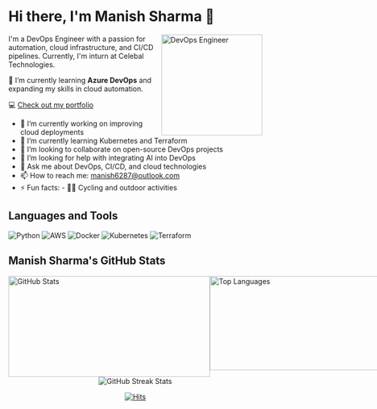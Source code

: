 # Hi there, I'm Manish Sharma 👋
<p align="left">
  <img src="https://cdn.dribbble.com/users/1162077/screenshots/3848914/programmer.gif" alt="DevOps Engineer" width="200" align="right">
</p>
I'm a DevOps Engineer with a passion for automation,
cloud infrastructure, and CI/CD pipelines. Currently,
I'm inturn at Celebal Technologies.

🌱 I’m currently learning **Azure DevOps** 
    and expanding my skills in cloud automation.




💻 [Check out my portfolio](https://manish-g0u74m.github.io/Portfolio)

- 🔭 I’m currently working on improving cloud deployments
- 🌱 I’m currently learning Kubernetes and Terraform
- 👯 I’m looking to collaborate on open-source DevOps projects
- 🤔 I’m looking for help with integrating AI into DevOps
- 💬 Ask me about DevOps, CI/CD, and cloud technologies
- 📫 How to reach me: [manish6287@outlook.com](mailto:your-email@example.com)
- ⚡ Fun facts: - 🚴‍♂️ Cycling and outdoor activities
## Languages and Tools
![Python](https://img.shields.io/badge/Python-3776AB?style=for-the-badge&logo=python&logoColor=white)
![AWS](https://img.shields.io/badge/AWS-232F3E?style=for-the-badge&logo=amazon-aws&logoColor=white)
![Docker](https://img.shields.io/badge/Docker-2496ED?style=for-the-badge&logo=docker&logoColor=white)
![Kubernetes](https://img.shields.io/badge/Kubernetes-326CE5?style=for-the-badge&logo=kubernetes&logoColor=white)
![Terraform](https://img.shields.io/badge/Terraform-7B42BC?style=for-the-badge&logo=terraform&logoColor=white)

## Manish Sharma's GitHub Stats
<div style="display: flex;">
  <img src="https://github-readme-stats.vercel.app/api?username=manish-g0u74m&theme=dark&hide_border=false&include_all_commits=true&count_private=false" style="width: 400px; height: 200px;" alt="GitHub Stats">
  <img src="https://github-readme-stats.vercel.app/api/top-langs/?username=manish-g0u74m&theme=dark&hide_border=false&include_all_commits=true&count_private=false&layout=compact" style="width: 400px; height: 187px;" alt="Top Languages">
</div>



<div align="center">
  <img src="https://github-readme-streak-stats.herokuapp.com/?user=manish-g0u74m&theme=dark&hide_border=false" alt="GitHub Streak Stats">
</div>


<p align="center">
  <a href="https://hits.sh/github.com/manish-g0u74m/"><img alt="Hits" src="https://hits.sh/github.com/manish-g0u74m.svg?style=for-the-badge&label=Visitor%20count&extraCount=204"/></a>
</p>
